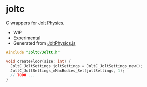 # joltc

C wrappers for [Jolt Physics](https://github.com/jrouwe/JoltPhysics).

* WIP
* Experimental
* Generated from [JoltPhysics.js](https://github.com/jrouwe/JoltPhysics.js/)

```c
#include "JoltC/JoltC.h"

void createFloor(size: int) {
  JoltC_JoltSettings joltSettings = JoltC_JoltSettings_new();
  JoltC_JoltSettings_mMaxBodies_Set(joltSettings, 1);
  // TODO ...
}
```
